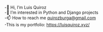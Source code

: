 -👋 Hi, I’m Luis Quiroz <br>
-👀 I’m interested in Python and Django projects <br>
-📫 How to reach me quirozburga@gmail.com <br>
-This is my portfolio: https://luisquiroz.xyz/ <br>
